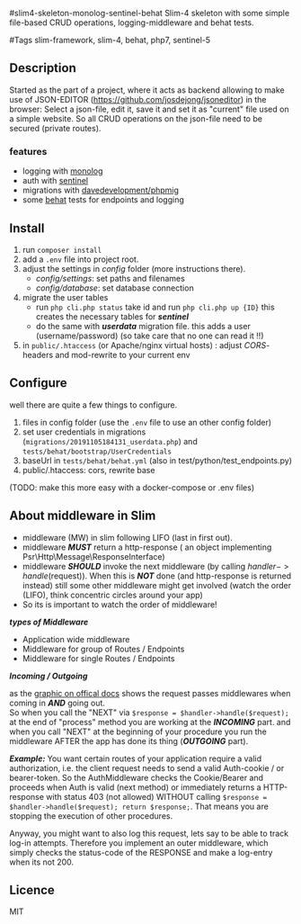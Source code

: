 #slim4-skeleton-monolog-sentinel-behat
Slim-4 skeleton with some simple file-based CRUD operations, logging-middleware and behat tests.


#Tags
slim-framework, slim-4, behat, php7, sentinel-5

## Description
Started as the part of a project, where it acts as backend allowing to make use of JSON-EDITOR (https://github.com/josdejong/jsoneditor)  in the browser: Select a json-file, edit it, save it and set it as "current" file used on a simple website.
So all CRUD operations on the json-file need to be secured (private routes). 

### features
- logging with [monolog](https://github.com/Seldaek/monolog)
- auth with [sentinel](https://cartalyst.com/manual/sentinel/5.x)
- migrations with [davedevelopment/phpmig](https://github.com/davedevelopment/phpmig)
- some [behat](https://docs.behat.org/en/latest/) tests for endpoints and logging


## Install
1. run ```composer install```
2. add a ```.env``` file into project root. 
3. adjust the settings in *config* folder (more instructions there). 
	- *config/settings*: set paths and filenames
	- *config/database*: set database connection
3. migrate the user tables
   - run ```php cli.php status``` take id and run ```php cli.php up {ID}```
   this creates the necessary tables for ***sentinel*** 
   - do the same with ***userdata*** migration file. this adds a user (username/password) (so take care that no one can read it !!)
4. in ```public/.htaccess``` (or Apache/nginx virtual hosts) : adjust *CORS*-headers and mod-rewrite to your current env


## Configure
well there are quite a few things to configure.
1. files in config folder (use the ```.env``` file to use an other config folder)
3. set user credentials in migrations (```migrations/20191105184131_userdata.php```)  and ```tests/behat/bootstrap/UserCredentials```
4. baseUrl in ```tests/behat/behat.yml``` (also in test/python/test_endpoints.py)
4. public/.htaccess: cors, rewrite base

(TODO: make this more easy with a docker-compose or .env files)




## About middleware in Slim

- middleware (MW) in slim following LIFO (last in first out).
- middleware ***MUST*** return a http-response ( an object implementing Psr\Http\Message\ResponseInterface)
- middleware ***SHOULD*** invoke the next middleware (by calling $handler->handle($request)). When this is ***NOT*** done (and http-response is returned instead) still some other middleware might get involved (watch the order (LIFO), think concentric circles around your app) 
- So its is important to watch the order of middleware!

***types of Middleware***
- Application wide middleware
- Middleware for group of Routes / Endpoints
- Middleware for single Routes / Endpoints

***Incoming / Outgoing***

as the [graphic on offical docs](http://www.slimframework.com/docs/v4/concepts/middleware.html) shows the request passes middlewares when coming in ***AND*** going out.  
So when you call the "NEXT" via 
```$response = $handler->handle($request);```
at the end of "process" method you are working at the ***INCOMING*** part.
and when you call "NEXT" at the beginning of your procedure
you run the middleware AFTER the app has done its thing (***OUTGOING*** part).


***Example:***
You want certain routes of your application require a valid authorization, i.e. the client request needs to send a valid Auth-cookie / or bearer-token. So the AuthMiddleware checks the Cookie/Bearer and proceeds when Auth is valid (next method) or immediately returns a HTTP-response with status 403 (not allowed) WITHOUT calling ```$response = $handler->handle($request); return $response;```. That means you are stopping the execution of other procedures.

Anyway, you might want to also log this request, lets say to be able to track log-in attempts. Therefore you implement an outer middleware, which simply checks the status-code of the RESPONSE and make a log-entry when its not 200. 



## Licence
MIT

